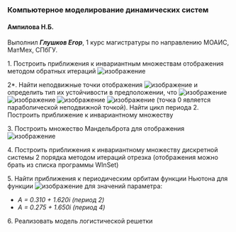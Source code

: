 ### Компьютерное моделирование динамических систем
#### Ампилова Н.Б.
Выполнил ***Глушков Егор***, 1 курс магистратуры по направлению МОАИС, МатМех, СПбГУ.

1\.  Построить приближения к инвариантным множествам отображения методом обратных итераций ![изображение](https://user-images.githubusercontent.com/33428131/129374551-43fd3f73-237a-4dcb-92e7-d411d0348df5.png)

2*\.  Найти неподвижные точки отображения ![изображение](https://user-images.githubusercontent.com/33428131/129374729-db559b07-8ee7-4807-94e6-accb26ecbfba.png) и определить тип их устойчивости в предположении, что ![изображение](https://user-images.githubusercontent.com/33428131/129376188-a8cc0c71-b21d-43cd-a31d-0deef0441361.png)![изображение](https://user-images.githubusercontent.com/33428131/129406616-0b091bc5-a5e8-4a62-bcd6-26f53d5596d2.png)
![изображение](https://user-images.githubusercontent.com/33428131/129406624-1f7353ae-1fd5-4dab-bdb9-a5e7c7d95fae.png)
![изображение](https://user-images.githubusercontent.com/33428131/129406640-a58f65e0-8705-4ae7-9fdb-9b11de1074da.png)
 (точка 0 является параболической неподвижной точкой). Найти цикл периода 2. Построить приближение к инвариантному множеству

3\.  Построить множество Мандельброта для отображения ![изображение](https://user-images.githubusercontent.com/33428131/129406650-d4228f9e-8be0-45a6-8a83-64673387ad75.png)

4\.  Построить приближения к инвариантному множеству дискретной системы 2 порядка методом итераций отрезка (отображения можно брать из списка программы WInSet)

5\.  Найти приближения к периодическим орбитам функции Ньютона для функции
![изображение](https://user-images.githubusercontent.com/33428131/129406743-c41be47e-7834-49d2-b5e8-69e45a42ab8f.png) для значений параметра:
-   *A = 0.310 + 1.620i (период 2)*
-   *A = 0.275 + 1.650i (период 4)*

6\.  Реализовать модель логистической решетки
